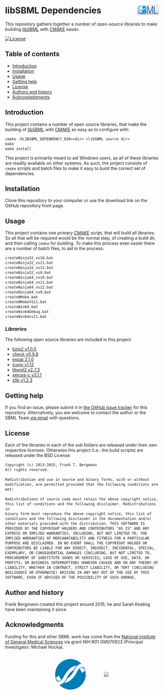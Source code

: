 # libSBML Dependencies<img width="14%" align="right" src=".graphics/sbml-badge.svg">

This repository gathers together a number of open-source libraries to make building [libSBML](sbml.org/Software/libSBML "libSBML") with [CMAKE](http://www.cmake.org/) easier.

[![License](https://img.shields.io/badge/License-BSD-blue.svg?style=flat-square)](https://choosealicense.com/licenses/bsd-2-clause/)


Table of contents
-----------------

* [Introduction](#introduction)
* [Installation](#installation)
* [Usage](#usage)
* [Getting help](#getting-help)
* [License](#license)
* [Authors and history](#authors-and-history)
* [Acknowledgments](#authors-and-acknowledgments)


Introduction
------------

This project contains a number of open source libraries, that make the building of [libSBML](sbml.org/Software/libSBML "libSBML") with [CMAKE](http://www.cmake.org/) as easy as to configure with: 

	cmake -DLIBSBML_DEPENDENCY_DIR=<dir> <libSBML source dir>  
	make  
	make install

This project is primarily meant to aid Windows users, as all of these libraries are readily available on other systems. As such, the project consists of `cmake` scripts and batch files to make it easy to build the correct set of dependencies. 


Installation
------------

Clone this repository to your computer or use the download link on the GitHub repository front page.


Usage
-----

This project contains one primary [CMAKE](http://www.cmake.org/) script, that will build all libraries. So all that will be required would be the normal step, of creating a build dir, and then calling `cmake` for building. To make this process even easier there are a number of batch files, to aid in the process:

	createNinja32_vs10.bat
	createNinja32_vs11.bat
	createNinja32_vs12.bat
	createNinja32_vs9.bat
	createNinja64_vs10.bat
	createNinja64_vs11.bat
	createNinja64_vs12.bat
	createNinja64_vs9.bat
	createNMake.bat
	createNMakeVS11.bat
	createWin64.bat
	createWin64Debug.bat
	createWin64vs11.bat


### _Libraries_

The following open source libraries are included in this project: 

- [bzip2 v1.0.5](http://http://www.bzip.org/)
- [check v0.9.8](http://check.sourceforge.net/)
- [expat 2.1.0](http://expat.sourceforge.net/)
- [iconv v1.12](http://www.gnu.org/software/libiconv/)
- [libxml2 v2.7.3](http://www.xmlsoft.org/)
- [xerces-c v3.1.1](https://xerces.apache.org/xerces-c/)
- [zlib v1.2.3](http://www.zlib.net/)


Getting help
------------

If you find an issue, please submit it in [the GitHub issue tracker](https://github.com/sbmlteam/libSBML-dependencies/issues) for this repository.  Alternatively, you are welcome to contact the author or the SBML Team [via email](mailto:sbml-team@googlegroups.com) with questions.


License
-------

Each of the libraries in each of the sub folders are released under their own respective licenses. Otherwise this project (i.e.: the build scripts) are released under the BSD License: 

```
Copyright (c) 2013-2015, Frank T. Bergmann  
All rights reserved. 

Redistribution and use in source and binary forms, with or without 
modification, are permitted provided that the following conditions are 
met: 

Redistributions of source code must retain the above copyright notice, 
this list of conditions and the following disclaimer. Redistributions in 
binary form must reproduce the above copyright notice, this list of 
conditions and the following disclaimer in the documentation and/or 
other materials provided with the distribution. THIS SOFTWARE IS 
PROVIDED BY THE COPYRIGHT HOLDERS AND CONTRIBUTORS "AS IS" AND ANY 
EXPRESS OR IMPLIED WARRANTIES, INCLUDING, BUT NOT LIMITED TO, THE 
IMPLIED WARRANTIES OF MERCHANTABILITY AND FITNESS FOR A PARTICULAR 
PURPOSE ARE DISCLAIMED. IN NO EVENT SHALL THE COPYRIGHT HOLDER OR 
CONTRIBUTORS BE LIABLE FOR ANY DIRECT, INDIRECT, INCIDENTAL, SPECIAL, 
EXEMPLARY, OR CONSEQUENTIAL DAMAGES (INCLUDING, BUT NOT LIMITED TO, 
PROCUREMENT OF SUBSTITUTE GOODS OR SERVICES; LOSS OF USE, DATA, OR 
PROFITS; OR BUSINESS INTERRUPTION) HOWEVER CAUSED AND ON ANY THEORY OF 
LIABILITY, WHETHER IN CONTRACT, STRICT LIABILITY, OR TORT (INCLUDING 
NEGLIGENCE OR OTHERWISE) ARISING IN ANY WAY OUT OF THE USE OF THIS 
SOFTWARE, EVEN IF ADVISED OF THE POSSIBILITY OF SUCH DAMAGE. 
```

Author and history
------------------

Frank Bergmann created this project around 2015; he and Sarah Keating have been maintaining it since.


Acknowledgments
---------------

Funding for this and other SBML work has come from the [National Institute of General Medical Sciences](https://www.nigms.nih.gov) via grant NIH R01&nbsp;GM070923 (Principal Investigator: Michael Hucka).

<br>
<div align="center">
  <a href="https://www.nigms.nih.gov">
    <img valign="middle"  height="100" src=".graphics/US-NIH-NIGMS-Logo.svg">
  </a>
  &nbsp;&nbsp;&nbsp;&nbsp;&nbsp;&nbsp;
  &nbsp;&nbsp;&nbsp;&nbsp;&nbsp;&nbsp;
  <a href="https://www.caltech.edu">
    <img valign="middle" height="130" src=".graphics/caltech-round.png">
  </a>
</div>
